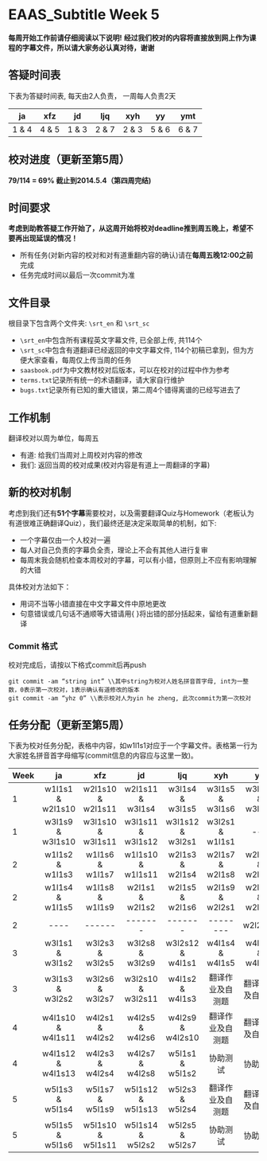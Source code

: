 EAAS_Subtitle Week **5**
=============

**每周开始工作前请仔细阅读以下说明!**
**经过我们校对的内容将直接放到网上作为课程的字幕文件，所以请大家务必认真对待，谢谢**

答疑时间表
-------------

下表为答疑时间表, 每天由2人负责， 一周每人负责2天

|       ja        |      xfz         |      jd         |      ljq        |      xyh       |      yy        |     ymt         |
|:---------------:|:----------------:|:---------------:|:---------------:|:--------------:|:--------------:|:---------------:|
|      1 & 4      |     4 & 5        |     1 & 3       |     2 & 7       |     2 & 3      |     5 & 6      |    6 & 7        |

校对进度（更新至第5周）
-------------

**79/114 = 69% 截止到2014.5.4（第四周完结)**

时间要求
-------------

**考虑到助教答疑工作开始了，从这周开始将校对deadline推到周五晚上，希望不要再出现延误的情况！**

* 所有任务(对新内容的校对和对有道重翻内容的确认)请在**每周五晚12:00之前**完成
* 任务完成时间以最后一次commit为准

文件目录
-------------

根目录下包含两个文件夹: ```\srt_en``` 和 ```\srt_sc```

* ```\srt_en```中包含所有课程英文字幕文件, 已全部上传, 共114个
* ```\srt_sc```中包含有道翻译已经返回的中文字幕文件, 114个初稿已拿到，但为方便大家查看，每周仅上传当周的任务
* ```saasbook.pdf```为中文教材校对后版本，可以在校对的过程中作为参考
* ```terms.txt```记录所有统一的术语翻译，请大家自行维护
* ```bugs.txt```记录所有已知的重大错误，第二周4个错得离谱的已经写进去了

工作机制
-------------

翻译校对以周为单位，每周五
* 有道: 给我们当周对上周校对内容的修改
* 我们: 返回当周的校对成果(校对内容是有道上一周翻译的字幕)

新的校对机制
-------------

考虑到我们还有**51个字幕**需要校对，以及需要翻译Quiz与Homework（老板认为有道很难正确翻译Quiz），我们最终还是决定采取简单的机制，如下:
* 一个字幕仅由一个人校对一遍
* 每人对自己负责的字幕负全责，理论上不会有其他人进行复审
* 每周末我会随机检查本周校对的字幕，可以有小错，但原则上不应有影响理解的大错

具体校对方法如下：

* 用词不当等小错直接在中文字幕文件中原地更改
* 句意错误或几句话不通顺等大错请用{ }将出错的部分括起来，留给有道重新翻译

### Commit 格式

校对完成后，请按以下格式commit后再push
```
git commit -am “string int” \\其中string为校对人姓名拼音首字母, int为一整数，0表示第一次校对，1表示确认有道修改的版本
git commit -am “yhz 0” \\表示校对人为yin he zheng, 此次commit为第一次校对
```

任务分配（更新至第5周）
--------------

下表为校对任务分配，表格中内容，如w1l1s1对应于一个字幕文件。表格第一行为大家姓名拼音首字母缩写(commit信息的内容应与这里一致)。

| Week |       ja        |      xfz         |      jd         |      ljq        |      xyh       |      yy        |  ymt            |
|------|:---------------:|:----------------:|:---------------:|:---------------:|:--------------:|:--------------:|:---------------:|
|1     |w1l1s1 & w2l1s10 |w2l1s10 & w2l1s11 |w2l1s11 & w3l1s4 |w3l1s4 & w3l1s5 	|w3l1s5 & w3l1s6 |w3l1s6 & w3l1s7 | w3l1s7 & w3l1s9 |
|1     |w3l1s9 & w3l1s10 |w3l1s10 & w3l1s11 |w3l1s11 & w3l1s12|w3l1s12 & w3l2s1 |w3l2s1 & w1l1s1 |     ---        |     ---         |
|2     |w1l1s2 & w1l1s3  |w1l1s6 & w1l1s7   |w1l1s10 & w1l1s11|w2l1s3 & w2l1s4  |w2l1s7 & w2l1s8 |w2l2s2 & w2l2s3 |w2l2s6 & w2l2s7  |
|2     |w1l1s4 & w1l1s5  |w1l1s8 & w1l1s9   |w2l1s1  & w2l1s2 |w2l1s5 & w2l1s6  |w2l1s9 & w2l2s1 |w2l2s4 & w2l2s5 |w2l2s8 & w2l2s9  |
|2     |     ----        |     ------       |    -------      |      -------    |   --------     |     w2l2s10    |     ------      |
|3     |w3l1s1 & w3l1s2  |w3l2s3 & w3l2s5   |w3l2s8 & w3l2s9  |w3l2s12 & w4l1s1 |w4l1s4 & w4l1s5 |w4l1s6 & w4l1s7 |w4l1s8 & w4l1s9  |
|3     |w3l1s3 & w3l2s2  |w3l2s6 & w3l2s7   |w3l2s10 & w3l2s11|w4l1s2 & w4l1s3  |翻译作业及自测题  |翻译作业及自测题  |翻译作业及自测题   |
|4     |w4l1s10 & w4l1s11|w4l2s1 & w4l2s2   |w4l2s5 & w4l2s6  |w4l2s9 & w4l2s10 |翻译作业及自测题  |翻译作业及自测题  |翻译作业及自测题   |
|4     |w4l1s12 & w4l1s13|w4l2s3 & w4l2s4   |w4l2s7 & w4l2s8  |w5l1s1 & w5l1s2  |    协助测试     |     协助测试    |    协助测试      |
|5     |w5l1s3 & w5l1s4  |w5l1s7 & w5l1s9   |w5l1s12 & w5l1s13|w5l2s3 & w5l2s4  |翻译作业及自测题  |翻译作业及自测题  |翻译作业及自测题   |
|5     |w5l1s5 & w5l1s6  |w5l1s10 & w5l1s11 |w5l1s14 & w5l2s2 |w5l2s5 & w5l2s7  |    协助测试     |     协助测试    |    协助测试      |

